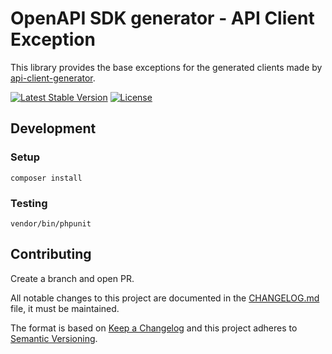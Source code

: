 # OpenAPI SDK generator - API Client Exception

This library provides the base exceptions for the generated clients made by [api-client-generator](https://github.com/DoclerLabs/api-client-generator).

[![Latest Stable Version](https://poser.pugx.org/docler-labs/api-client-exception/v/stable)](https://packagist.org/packages/docler-labs/api-client-exception)
[![License](https://poser.pugx.org/docler-labs/api-client-exception/license)](https://packagist.org/packages/docler-labs/api-client-exception)

## Development
 
### Setup
 
    composer install
 
### Testing
 
    vendor/bin/phpunit
 
## Contributing
 
Create a branch and open PR.
 
All notable changes to this project are documented in the [CHANGELOG.md](CHANGELOG.md) file, it must be maintained.
 
The format is based on [Keep a Changelog](http://keepachangelog.com/en/1.0.0/)
and this project adheres to [Semantic Versioning](http://semver.org/spec/v2.0.0.html).

